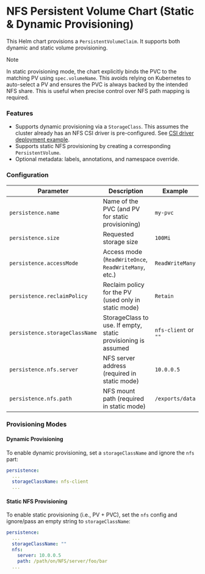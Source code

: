# NFS Persistent Volume Chart (Static & Dynamic Provisioning)

This Helm chart provisions a `PersistentVolumeClaim`. It supports both dynamic and static volume provisioning.

>[!Note]
> In static provisioning mode, the chart explicitly binds the PVC to the matching PV using `spec.volumeName`. This avoids relying on Kubernetes to auto-select a PV and ensures the PVC is always backed by the intended NFS share. This is useful when precise control over NFS path mapping is required.

### Features

- Supports dynamic provisioning via a `StorageClass`. This assumes the cluster already has an NFS CSI driver is pre-configured. See [CSI driver deployment example](https://github.com/shakir85/homelab/tree/main/terraform/k3s-main/csi-driver-nfs).
- Supports static NFS provisioning by creating a corresponding `PersistentVolume`.
- Optional metadata: labels, annotations, and namespace override.

### Configuration

| Parameter                        | Description                                               | Example                   |
|----------------------------------|-----------------------------------------------------------|---------------------------|
| `persistence.name`               | Name of the PVC (and PV for static provisioning)          | `my-pvc`                  |
| `persistence.size`               | Requested storage size                                    | `100Mi`                   |
| `persistence.accessMode`         | Access mode (`ReadWriteOnce`, `ReadWriteMany`, etc.)      | `ReadWriteMany`           |
| `persistence.reclaimPolicy`      | Reclaim policy for the PV (used only in static mode)      | `Retain`                  |
| `persistence.storageClassName`   | StorageClass to use. If empty, static provisioning is assumed | `nfs-client` or `""`   |
| `persistence.nfs.server`         | NFS server address (required in static mode)              | `10.0.0.5`                |
| `persistence.nfs.path`           | NFS mount path (required in static mode)               | `/exports/data`           |

### Provisioning Modes

#### Dynamic Provisioning

To enable dynamic provisioning, set a `storageClassName` and ignore the `nfs` part:

```yaml
persistence:
  ...
  storageClassName: nfs-client
  ...
```

#### Static NFS Provisioning

To enable static provisioning (i.e., PV + PVC), set the `nfs` config and ignore/pass an empty string to `storageClassName`:

```yaml
persistence:
  ...
  storageClassName: ""
  nfs:
    server: 10.0.0.5
    path: /path/on/NFS/server/foo/bar
  ...
```
